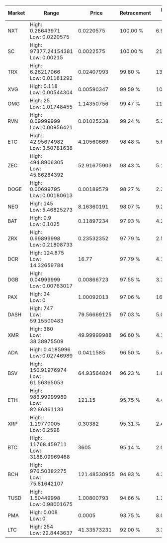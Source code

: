 | Market | Range | Price| Retracement | Doubles to 50% |
| --- | --- | --- | --- | --- |
| NXT | High: 0.28643971<br />Low: 0.0220575 | 0.0220575 | 100.00 % | 6.99 |
| SC | High: 97377.24154381<br />Low: 0.00215 | 0.0022575 | 100.00 % | 21,567,495.83 |
| TRX | High: 6.26217066<br />Low: 0.01161292 | 0.02407993 | 99.80 % | 130.27 |
| XVG | High: 0.118<br />Low: 0.00544304 | 0.00590347 | 99.59 % | 10.46 |
| OMG | High: 25<br />Low: 1.01748455 | 1.14350756 | 99.47 % | 11.38 |
| RVN | High: 0.09999999<br />Low: 0.00956421 | 0.01025238 | 99.24 % | 5.34 |
| ETC | High: 42.95674982<br />Low: 3.50781638 | 4.10560669 | 98.48 % | 5.66 |
| ZEC | High: 494.8906305<br />Low: 45.86284392 | 52.91675903 | 98.43 % | 5.11 |
| DOGE | High: 0.00699795<br />Low: 0.00180613 | 0.00189579 | 98.27 % | 2.32 |
| NEO | High: 145<br />Low: 5.46825273 | 8.16360191 | 98.07 % | 9.22 |
| BAT | High: 0.9<br />Low: 0.1025 | 0.11897234 | 97.93 % | 4.21 |
| ZRX | High: 0.99899998<br />Low: 0.21808733 | 0.23532352 | 97.79 % | 2.59 |
| DCR | High: 124.875<br />Low: 14.32659784 | 16.77 | 97.79 % | 4.15 |
| DGB | High: 0.04999999<br />Low: 0.00763017 | 0.00866723 | 97.55 % | 3.32 |
| PAX | High: 34<br />Low: 0 | 1.00092013 | 97.06 % | 16.98 |
| DASH | High: 747<br />Low: 59.15500483 | 79.56669125 | 97.03 % | 5.07 |
| XMR | High: 380<br />Low: 38.38975509 | 49.99999988 | 96.60 % | 4.18 |
| ADA | High: 0.4185996<br />Low: 0.02746989 | 0.0411585 | 96.50 % | 5.42 |
| BSV | High: 150.91976974<br />Low: 61.56365053 | 64.93564824 | 96.23 % | 1.64 |
| ETH | High: 983.99999989<br />Low: 82.86361133 | 121.15 | 95.75 % | 4.40 |
| XRP | High: 1.19770005<br />Low: 0.2598 | 0.30382 | 95.31 % | 2.40 |
| BTC | High: 11768.459711<br />Low: 3188.09969468 | 3605 | 95.14 % | 2.07 |
| BCH | High: 976.50382275<br />Low: 75.81642107 | 121.48530955 | 94.93 % | 4.33 |
| TUSD | High: 1.50449998<br />Low: 0.98001675 | 1.00800793 | 94.66 % | 1.23 |
| PMA | High: 0.008<br />Low: 0 | 0.0005 | 93.75 % | 8.00 |
| LTC | High: 254<br />Low: 22.8443637 | 41.33573231 | 92.00 % | 3.35 |
